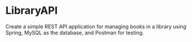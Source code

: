 # LibraryAPI
Create a simple REST API application for managing books in a library using Spring, MySQL as the database, and Postman for testing.
